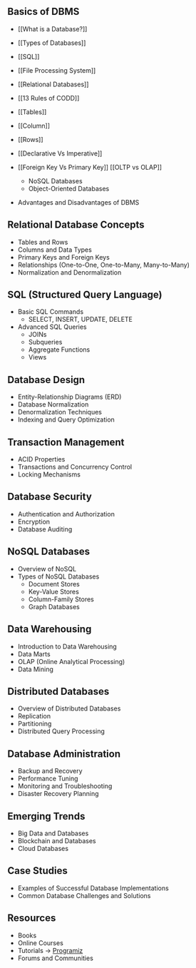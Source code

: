 
## Basics of DBMS
- [[What is a Database?]]
- [[Types of Databases]]
- [[SQL]]
- [[File Processing System]]
- [[Relational Databases]]
- [[13 Rules of CODD]]
- [[Tables]]
- [[Column]]
- [[Rows]]
- [[Declarative Vs Imperative]]
- [[Foreign Key Vs Primary Key]]
  [[OLTP vs OLAP]]
  
  - NoSQL Databases
  - Object-Oriented Databases
- Advantages and Disadvantages of DBMS

## Relational Database Concepts
- Tables and Rows
- Columns and Data Types
- Primary Keys and Foreign Keys
- Relationships (One-to-One, One-to-Many, Many-to-Many)
- Normalization and Denormalization

## SQL (Structured Query Language)
- Basic SQL Commands
  - SELECT, INSERT, UPDATE, DELETE
- Advanced SQL Queries
  - JOINs
  - Subqueries
  - Aggregate Functions
  - Views

## Database Design
- Entity-Relationship Diagrams (ERD)
- Database Normalization
- Denormalization Techniques
- Indexing and Query Optimization

## Transaction Management
- ACID Properties
- Transactions and Concurrency Control
- Locking Mechanisms

## Database Security
- Authentication and Authorization
- Encryption
- Database Auditing

## NoSQL Databases
- Overview of NoSQL
- Types of NoSQL Databases
  - Document Stores
  - Key-Value Stores
  - Column-Family Stores
  - Graph Databases

## Data Warehousing
- Introduction to Data Warehousing
- Data Marts
- OLAP (Online Analytical Processing)
- Data Mining

## Distributed Databases
- Overview of Distributed Databases
- Replication
- Partitioning
- Distributed Query Processing

## Database Administration
- Backup and Recovery
- Performance Tuning
- Monitoring and Troubleshooting
- Disaster Recovery Planning

## Emerging Trends
- Big Data and Databases
- Blockchain and Databases
- Cloud Databases

## Case Studies
- Examples of Successful Database Implementations
- Common Database Challenges and Solutions

## Resources
- Books
- Online Courses
- Tutorials ->  [Programiz](https://app.programiz.pro/course/sql-basics/getting-started?page=1)
- Forums and Communities






